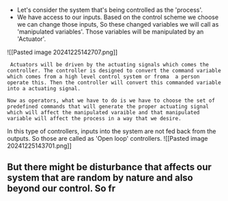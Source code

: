 - Let's consider the system that's being controlled as the 'process'.  
- We have access to our inputs. Based on the control scheme we choose we can change those inputs, So these changed variables we will call as 'manipulated variables'. Those variables will be manipulated by an 'Actuator'.

![[Pasted image 20241225142707.png]]

	 Actuators will be driven by the actuating signals which comes the controller. The controller is designed to convert the command variable which comes from a high level control system or froma  a person operate this. Then the controller will convert this commanded variable into a actuating signal.

	Now as operators, what we have to do is we have to choose the set of predefined commands that will generate the proper actuating signal which will affect the manipulated varaible and that manipulated variable will affect the process in a way that we desire.

In this type of controllers, inputs into the system are not fed back from the outputs. So those are called as 'Open loop' controllers.
![[Pasted image 20241225143701.png]]

## But there might be disturbance that affects our system that are random by nature and also beyond our control. So fr